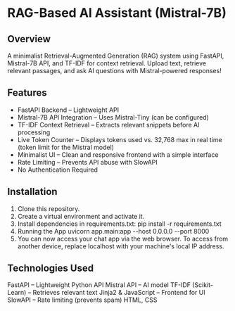 # RAG-Based AI Assistant (Mistral-7B)

## Overview
A minimalist Retrieval-Augmented Generation (RAG) system using FastAPI, Mistral-7B API, and TF-IDF for context retrieval.
Upload text, retrieve relevant passages, and ask AI questions with Mistral-powered responses!

## Features
- FastAPI Backend – Lightweight API
- Mistral-7B API Integration – Uses Mistral-Tiny (can be configured)
- TF-IDF Context Retrieval – Extracts relevant snippets before AI processing
- Live Token Counter – Displays tokens used vs. 32,768 max in real time (token limit for the Mistral model)
- Minimalist UI – Clean and responsive frontend with a simple interface
- Rate Limiting – Prevents API abuse with SlowAPI
- No Authentication Required

## Installation
1. Clone this repository.
2. Create a virtual environment and activate it.
3. Install dependencies in requirements.txt:
    pip install -r requirements.txt
4. Running the App
    uvicorn app.main:app --host 0.0.0.0 --port 8000
5. You can now access your chat app via the web browser. To access from another device, replace localhost with your machine's local IP address.

## Technologies Used
FastAPI – Lightweight Python API
Mistral API – AI model
TF-IDF (Scikit-Learn) – Retrieves relevant text
Jinja2 & JavaScript – Frontend for UI
SlowAPI – Rate limiting (prevents spam)
HTML, CSS
